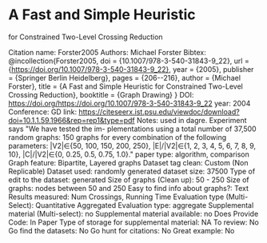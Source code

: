 # A Fast and Simple Heuristic
for Constrained Two-Level Crossing Reduction

Citation name: Forster2005
Authors: Michael Forster
Bibtex: @incollection{Forster2005,
doi = {10.1007/978-3-540-31843-9_22},
url = {https://doi.org/10.1007/978-3-540-31843-9_22},
year = {2005},
publisher = {Springer Berlin Heidelberg},
pages = {206--216},
author = {Michael Forster},
title = {A Fast and Simple Heuristic for Constrained Two-Level Crossing Reduction},
booktitle = {Graph Drawing}
}
DOI: https://doi.org/https://doi.org/10.1007/978-3-540-31843-9_22
year: 2004
Conference: GD
link: https://citeseerx.ist.psu.edu/viewdoc/download?doi=10.1.1.59.1966&rep=rep1&type=pdf
Notes: used in dagre. Experiment says "We have tested the im-
plementations using a total number of 37,500 random graphs: 150 graphs for
every combination of the following parameters: |V2|∈{50, 100, 150, 200, 250},
|E|/|V2|∈{1, 2, 3, 4, 5, 6, 7, 8, 9, 10}, |C|/|V2|∈{0, 0.25, 0.5, 0.75, 1.0}."
paper type: algorithm, comparison
Graph feature: Bipartite, Layered graphs
Dataset tag clean: Custom (Non Replicable)
Dataset used: randomly generated
dataset size: 37500
Type of edit to the dataset: generated
Size of graphs (Clean up): 50 - 250
Size of graphs: nodes between 50 and 250
Easy to find info about graphs?: Text
Results measured: Num Crossings, Running Time
Evaluation type (Multi-Select): Quantitative Aggregated
Evaluation type: aggregate
Supplemental material (Multi-select): no
Supplemental material available: no
Does Provide Code: In Paper
Type of storage for supplemental material: NA
To review: No
Go find the datasets: No
Go hunt for citations: No
Great example: No